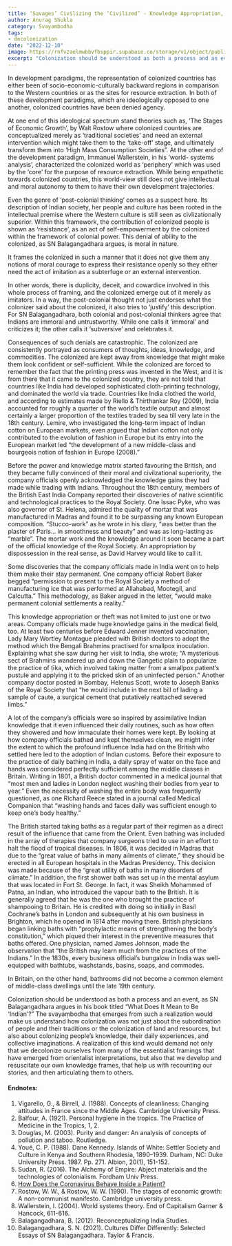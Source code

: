 ```yaml
---
title: ‘Savages’ Civilizing the ‘Civilized’ - Knowledge Appropriation, Colonial Consciousness and the Production of ‘Hybridized Indians’
author: Anurag Shukla
category: Svayambodha
tags:
- decolonization
date: "2022-12-10"
image: https://rnfvzaelmwbbvfbsppir.supabase.co/storage/v1/object/public/brhatwebsite/05dhiti/55.webp
excerpt: "Colonization should be understood as both a process and an event. The svayaṃbodha that emerges from such a realization would make us understand how colonization was not just about the subordination of people and their traditions or the colonization of land and resources, but also about colonizing people's knowledge, their daily experiences, and collective imaginations."
---
```


In development paradigms, the representation of colonized countries has either been of socio-economic-culturally backward regions in comparison to the Western countries or as the sites for resource extraction. In both of these development paradigms, which are ideologically opposed to one another, colonized countries have been denied agency.

At one end of this ideological spectrum stand theories such as, ‘The Stages of Economic Growth’, by Walt Rostow where colonized countries are conceptualized merely as ‘traditional societies’ and need an external intervention which might take them to the ‘take-off’ stage, and ultimately transform them into ‘High Mass Consumption Societies”. At the other end of the development paradigm, Immanuel Wallerstein, in his ‘world- systems analysis’, characterized the colonized world as ‘periphery’ which was used by the ‘core’ for the purpose of resource extraction. While being empathetic towards colonized countries, this world-view still does not give intellectual and moral autonomy to them to have their own development trajectories.

Even the genre of ‘post-colonial thinking’ comes as a suspect here. Its description of Indian society, her people and culture has been rooted in the intellectual premise where the Western culture is still seen as civlizationally superior. Within this framework, the contribution of colonized people is shown as ‘resistance’, as an act of self-empowerment by the colonized within the framework of colonial power. This denial of ability to the colonized, as SN Balagangadhara argues, is moral in nature.

It frames the colonized in such a manner that it does not give them any notions of moral courage to express their resistance openly so they either need the act of imitation as a subterfuge or an external intervention.

In other words, there is duplicity, deceit, and cowardice involved in this whole process of framing, and the colonized emerge out of it merely as imitators. In a way, the post-colonial thought not just endorses what the colonizer said about the colonized, it also tries to ‘justify’ this description. For SN Balagangadhara, both colonial and post-colonial thinkers agree that Indians are immoral and untrustworthy. While one calls it ‘immoral’ and criticizes it; the other calls it ‘subversive’ and celebrates it.

Consequences of such denials are catastrophic. The colonized are consistently portrayed as consumers of thoughts, ideas, knowledge, and commodities. The colonized are kept away from knowledge that might make them look confident or self-sufficient. While the colonized are forced to remember the fact that the printing press was invented in the West, and it is from there that it came to the colonized country, they are not told that countries like India had developed sophisticated cloth-printing technology, and dominated the world via trade. Countries like India clothed the world, and according to estimates made by Riello & Thirthankar Roy (2009), India accounted for roughly a quarter of the world’s textile output and almost certainly a larger proportion of the textiles traded by sea till very late in the 18th century. Lemire, who investigated the long-term impact of Indian cotton on European markets, even argued that Indian cotton not only contributed to the evolution of fashion in Europe but its entry into the European market led “the development of a new middle-class and bourgeois notion of fashion in Europe (2008).”

Before the power and knowledge matrix started favouring the British, and they became fully convinced of their moral and civilzational superiority, the company officials openly acknowledged the knowledge gains they had made while trading with Indians. Throughout the 18th century, members of the British East India Company reported their discoveries of native scientific and technological practices to the Royal Society. One Issac Pyke, who was also governor of St. Helena, admired the quality of mortar that was manufactured in Madras and found it to be surpassing any known European composition. “Stucco-work” as he wrote in his diary, “was better than the plaster of Paris… in smoothness and beauty” and was as long-lasting as “marble”. The mortar work and the knowledge around it soon became a part of the official knowledge of the Royal Society. An appropriation by dispossession in the real sense, as David Harvey would like to call it.

Some discoveries that the company officials made in India went on to help them make their stay permanent. One company official Robert Baker begged “permission to present to the Royal Society a method of manufacturing ice that was performed at Allahabad, Mootegil, and Calcutta.” This methodology, as Baker argued in the letter, “would make permanent colonial settlements a reality.”

This knowledge appropriation or theft was not limited to just one or two areas. Company officials made huge knowledge gains in the medical field, too. At least two centuries before Edward Jenner invented vaccination, Lady Mary Wortley Montague pleaded with British doctors to adopt the method which the Bengali Brahmins practised for smallpox inoculation. Explaining what she saw during her visit to India, she wrote; “A mysterious sect of Brahmins wandered up and down the Gangetic plain to popularize the practice of ṭīka, which involved taking matter from a smallpox patient’s pustule and applying it to the pricked skin of an uninfected person.” Another company doctor posted in Bombay, Helenus Scott, wrote to Joseph Banks of the Royal Society that “he would include in the next bill of lading a sample of caute, a surgical cement that putatively reattached severed limbs.”

A lot of the company’s officials were so inspired by assimilative Indian knowledge that it even influenced their daily routines, such as how often they showered and how immaculate their homes were kept. By looking at how company officials bathed and kept themselves clean, we might infer the extent to which the profound influence India had on the British who settled here led to the adoption of Indian customs. Before their exposure to the practice of daily bathing in India, a daily spray of water on the face and hands was considered perfectly sufficient among the middle classes in Britain. Writing in 1801, a British doctor commented in a medical journal that “most men and ladies in London neglect washing their bodies from year to year.” Even the necessity of washing the entire body was frequently questioned, as one Richard Reece stated in a journal called Medical Companion that “washing hands and faces daily was sufficient enough to keep one’s body healthy.”

The British started taking baths as a regular part of their regimen as a direct result of the influence that came from the Orient. Even bathing was included in the array of therapies that company surgeons tried to use in an effort to halt the flood of tropical diseases. In 1806, it was decided in Madras that due to the “great value of baths in many ailments of climate,” they should be erected in all European hospitals in the Madras Presidency. This decision was made because of the “great utility of baths in many disorders of climate.” In addition, the first shower bath was set up in the mental asylum that was located in Fort St. George. In fact, it was Sheikh Mohammed of Patna, an Indian, who introduced the vapour bath to the British. It is generally agreed that he was the one who brought the practice of shampooing to Britain. He is credited with doing so initially in Basil Cochrane’s baths in London and subsequently at his own business in Brighton, which he opened in 1814 after moving there. British physicians began linking baths with “prophylactic means of strengthening the body’s constitution,” which piqued their interest in the preventive measures that baths offered. One physician, named James Johnson, made the observation that “the British may learn much from the practices of the Indians.” In the 1830s, every business official’s bungalow in India was well-equipped with bathtubs, washstands, basins, soaps, and commodes.

In Britain, on the other hand, bathrooms did not become a common element of middle-class dwellings until the late 19th century.

Colonization should be understood as both a process and an event, as SN Balagangadhara argues in his book titled “What Does It Mean to Be ‘Indian’?” The svayaṃbodha that emerges from such a realization would make us understand how colonization was not just about the subordination of people and their traditions or the colonization of land and resources, but also about colonizing people’s knowledge, their daily experiences, and collective imaginations. A realization of this kind would demand not only that we decolonize ourselves from many of the essentialist framings that have emerged from orientalist interpretations, but also that we develop and resuscitate our own knowledge frames, that help us with recounting our stories, and then articulating them to others.

#### Endnotes:
1. Vigarello, G., & Birrell, J. (1988). Concepts of cleanliness: Changing attitudes in France since the Middle Ages. Cambridge University Press.
2. Balfour, A. (1921). Personal hygiene in the tropics. The Practice of Medicine in the Tropics, 1, 2.
3. Douglas, M. (2003). Purity and danger: An analysis of concepts of pollution and taboo. Routledge.
4. Youé, C. P. (1988). Dane Kennedy. Islands of White: Settler Society and Culture in Kenya and Southern Rhodesia, 1890–1939. Durham, NC: Duke University Press. 1987. Pp. 271. Albion, 20(1), 151-152.
5. Sudan, R. (2016). The Alchemy of Empire: Abject materials and the technologies of colonialism. Fordham Univ Press.
6. [How Does the Coronavirus Behave Inside a Patient?](https://www.newyorker.com/magazine/2020/04/06/how-does-the-coronavirus-behave-inside-a-patient)
7. Rostow, W. W., & Rostow, W. W. (1990). The stages of economic growth: A non-communist manifesto. Cambridge university press.
8. Wallerstein, I. (2004). World systems theory. End of Capitalism Garner & Hancock, 611-616.
9. Balagangadhara, B. (2012). Reconceptualizing India Studies.
10. Balagangadhara, S. N. (2021). Cultures Differ Differently: Selected Essays of SN Balagangadhara. Taylor & Francis.